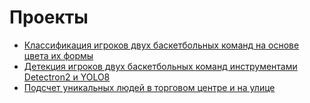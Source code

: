 # Проекты

* [Классификация игроков двух баскетбольных команд на основе цвета их формы]()
* [Детекция игроков двух баскетбольных команд инструментами Detectron2 и YOLO8]()
* [Подсчет уникальных людей в торговом центре и на улице]()